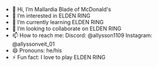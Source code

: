 - 👋 Hi, I’m Mallardia Blade of McDonald's
- 👀 I’m interested in ELDEN RING
- 🌱 I’m currently learning ELDEN RING
- 💞️ I’m looking to collaborate on ELDEN RING
- 📫 How to reach me: Discord: @allysson1109 Instagram: @allyssonveit_01
- 😄 Pronouns: he/his
- ⚡ Fun fact: I love to play ELDEN RING

<!---
AllyKT69/AllyKT69 is a ✨ special ✨ repository because its `README.md` (this file) appears on your GitHub profile.
You can click the Preview link to take a look at your changes.
--->
